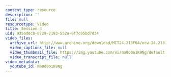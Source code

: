 ```yaml
---
content_type: resource
description: ''
file: null
resourcetype: Video
title: Session 4
uid: 935ad8cb-0729-7193-552a-6f7c95bd7d34
video_files:
  archive_url: http://www.archive.org/download/MIT24.213F04/ocw-24.213-23nov2004-220k.mp4
  video_captions_file: null
  video_thumbnail_file: https://img.youtube.com/vi/ma0d0o1K9Ng/default.jpg
  video_transcript_file: null
video_metadata:
  youtube_id: ma0d0o1K9Ng
---
```

